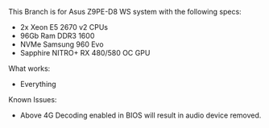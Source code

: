 This Branch is for Asus Z9PE-D8 WS system with the following specs:
- 2x Xeon E5 2670 v2 CPUs
- 96Gb Ram DDR3 1600
- NVMe Samsung 960 Evo
- Sapphire NITRO+ RX 480/580 OC GPU

What works:
- Everything

Known Issues:
- Above 4G Decoding enabled in BIOS will result in audio device removed.
